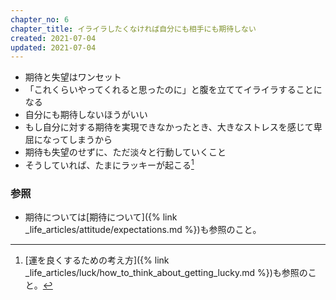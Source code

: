 ```yaml
---
chapter_no: 6
chapter_title: イライラしたくなければ自分にも相手にも期待しない
created: 2021-07-04
updated: 2021-07-04
---
```

- 期待と失望はワンセット
- 「これくらいやってくれると思ったのに」と腹を立ててイライラすることになる
- 自分にも期待しないほうがいい
- もし自分に対する期待を実現できなかったとき、大きなストレスを感じて卑屈になってしまうから
- 期待も失望のせずに、ただ淡々と行動していくこと
- そうしていれば、たまにラッキーが起こる[^lucky]

### 参照
- 期待については[期待について]({% link _life_articles/attitude/expectations.md %})も参照のこと。

[^lucky]: [運を良くするための考え方]({% link _life_articles/luck/how_to_think_about_getting_lucky.md %})も参照のこと。
